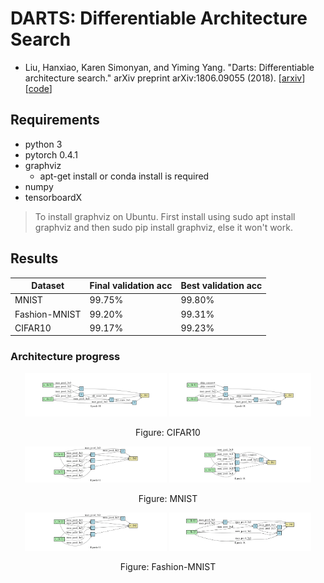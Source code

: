 # DARTS: Differentiable Architecture Search

- Liu, Hanxiao, Karen Simonyan, and Yiming Yang. "Darts: Differentiable architecture search." arXiv preprint arXiv:1806.09055 (2018). [[arxiv](https://arxiv.org/abs/1806.09055)] [[code](https://github.com/quark0/darts)]

## Requirements

- python 3
- pytorch 0.4.1
- graphviz
    - apt-get install or conda install is required
- numpy
- tensorboardX

> To install graphviz on Ubuntu. First install using  sudo apt install graphviz and then sudo pip install graphviz, else it won't work.

## Results

| Dataset | Final validation acc | Best validation acc |
| ------- | -------------------- | ------------------- |
| MNIST         | 99.75% | 99.80% |
| Fashion-MNIST | 99.20% | 99.31% |
| CIFAR10       | 99.17% | 99.23% |

### Architecture progress

<p align="center">
<img src="assets/cifar10-normal.gif" alt="cifar10-progress-normal" width=45% />
<img src="assets/cifar10-reduce.gif" alt="cifar10-progress-reduce" width=45% />
</p>
<p align="center">
Figure: CIFAR10
</p>

<p align="center">
<img src="assets/mnist-normal.gif" alt="mnist-progress-normal" width=45% />
<img src="assets/mnist-reduce.gif" alt="mnist-progress-reduce" width=45% />
</p>
<p align="center">
Figure: MNIST 
</p>

<p align="center">
<img src="assets/fashionmnist-normal.gif" alt="fashionmnist-progress-normal" width=45% />
<img src="assets/fashionmnist-reduce.gif" alt="fashionmnist-progress-reduce" width=45% />
</p>
<p align="center">
Figure: Fashion-MNIST
</p>


